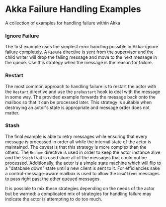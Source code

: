 # Akka Failure Handling Examples

A collection of examples for handling failure within Akka

### Ignore Failure

The first example uses the simplest error handling possible in Akka: ignore failure completely. A `Resume` directive is sent from the supervisor and the child writer will drop the failing message and move to the next message in the queue. Use this strategy when the message is the reason for failure.

### Restart

The most common approach to handling failure is to restart the actor with the `Restart` directive and use the `preRestart` hook to deal with the message in some way. The provided example forwards the message back onto the mailbox so that it can be processed later. This strategy is suitable when destroying an actor's state is appropriate and message order does not matter.

### Stash

The final example is able to retry messages while ensuring that every message is processed in order all while the internal state of the actor is maintained. The caveat is that this strategy is more complex than the others. The `Resume` directive is used in order to keep the actor instance alive and the `Stash` trait is used store all of the messages that could not be processed. Additionally, the actor is a simple state machine which will flip to a "database down" state until a new client is sent to it. For efficiencies sake a control-message-aware mailbox is used to allow the `NewClient` messages to pass right past the other queued messages.

It is possible to mix these strategies depending on the needs of the actor but be warned: a complicated mix of strategies for handling failure may indicate the actor is attempting to do too much.

